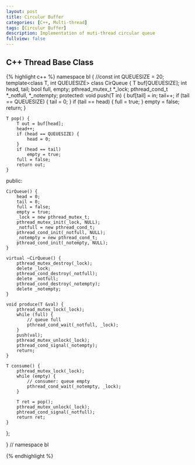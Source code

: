 ```yaml
---
layout: post
title: Circulur Buffer
categories: [C++, Multi-thread]
tags: [Circulur Buffer]
description: Implementation of muti-thread circular queue
fullview: false
---
```


## C++ Thread Base Class



{% highlight c++ %}
namespace bl {
//const int QUEUESIZE = 20;
template<class T, int QUEUESIZE>
class CirQueue {
    T buf[QUEUESIZE];
    int head, tail;
    bool full, empty;
    pthread_mutex_t *_lock;
    pthread_cond_t *_notfull, *_notempty;
protected:
    void push(T in) {
        buf[tail] = in;
        tail++;
        if (tail == QUEUESIZE) {
            tail = 0;
        }
        if (tail == head) {
            full = true;
        } 
        empty = false;
        return;
    }

    T pop() {
        T out = buf[head];
        head++;
        if (head == QUEUESIZE) {
            head = 0;
        }
        if (head == tail)
            empty = true;
        full = false;
        return out;
    }
public:

    CirQueue() {
        head = 0;
        tail = 0;
        full = false;
        empty = true;
        _lock = new pthread_mutex_t;
        pthread_mutex_init(_lock, NULL);
        _notfull = new pthread_cond_t;
        pthread_cond_init(_notfull, NULL);
        _notempty = new pthread_cond_t;
        pthread_cond_init(_notempty, NULL);
    }

    virtual ~CirQueue() {
        pthread_mutex_destroy(_lock);
        delete _lock;
        pthread_cond_destroy(_notfull);
        delete _notfull;
        pthread_cond_destroy(_notempty);
        delete _notempty;
    }

    void produce(T &val) {
    	pthread_mutex_lock(_lock);
    	while (full) {
    		// queue full
    		pthread_cond_wait(_notfull, _lock);
    	}
    	push(val);
    	pthread_mutex_unlock(_lock);
    	pthread_cond_signal(_notempty);
    	return;
    }
    
    T consume() {
    	pthread_mutex_lock(_lock);
    	while (empty) {
    		// consumer: queue empty
    		pthread_cond_wait(_notempty, _lock);
    	}
    	
    	T ret = pop();
    	pthread_mutex_unlock(_lock);
    	phtread_cond_signal(_notfull);
    	return ret;
    }
    
};

} // namespace bl
    
{% endhighlight %}